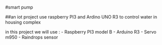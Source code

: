 #smart pump

##an iot project use raspberry PI3 and Ardino UNO R3 to control water in housing complex

in this project we will use :
	- Raspberry PI3 model B
	- Arduino R3
	- Servo m950
	- Raindrops sensor
